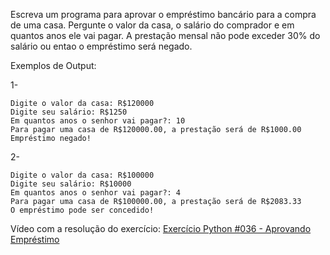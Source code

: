 Escreva um programa para aprovar o empréstimo bancário para a compra de uma casa. Pergunte o valor da casa, o salário do comprador e em quantos anos ele vai pagar. A prestação mensal não pode exceder 30% do salário ou entao o empréstimo será negado.

Exemplos de Output:

1-
~~~
Digite o valor da casa: R$120000
Digite seu salário: R$1250
Em quantos anos o senhor vai pagar?: 10
Para pagar uma casa de R$120000.00, a prestação será de R$1000.00
Empréstimo negado!
~~~
2-
~~~
Digite o valor da casa: R$100000
Digite seu salário: R$10000
Em quantos anos o senhor vai pagar?: 4
Para pagar uma casa de R$100000.00, a prestação será de R$2083.33
O empréstimo pode ser concedido!
~~~

<p>Vídeo com a resolução do exercício: <a href="https://www.youtube.com/watch?v=IV13X0QOMU8&list=PLvE-ZAFRgX8hnECDn1v9HNTI71veL3oW0&index=51" target="_blank">Exercício Python #036 - Aprovando Empréstimo</a></p>
